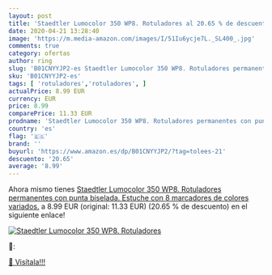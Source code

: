 ```yaml
---
layout: post
title: 'Staedtler Lumocolor 350 WP8. Rotuladores al 20.65 % de descuento'
date: 2020-04-21 13:28:40
image: 'https://m.media-amazon.com/images/I/51Iu6ycje7L._SL400_.jpg'
comments: true
category: ofertas
author: ring
slug: 'B01CNYYJP2-es Staedtler Lumocolor 350 WP8. Rotuladores permanentes con...'
sku: 'B01CNYYJP2-es'
tags: [ 'rotuladores','rotuladores', ]
actualPrice: 8.99 EUR
currency: EUR
price: 8.99
comparePrice: 11.33 EUR
prodname: 'Staedtler Lumocolor 350 WP8. Rotuladores permanentes con punta biselada. Estuche con 8 marcadores de colores variados.'
country: 'es'
flag: '🇪🇸'
brand: ''
buyurl: 'https://www.amazon.es/dp/B01CNYYJP2/?tag=tolees-21'
descuento: '20.65'
average: '8.99'
---
```


Ahora mismo tienes [Staedtler Lumocolor 350 WP8. Rotuladores permanentes con punta biselada. Estuche con 8 marcadores de colores variados.](https://www.amazon.es/dp/B01CNYYJP2/?tag=tolees-21) a 8.99 EUR (original: 11.33 EUR) (20.65 %  de descuento) en el siguiente enlace!

[![Staedtler Lumocolor 350 WP8. Rotuladores](https://m.media-amazon.com/images/I/51Iu6ycje7L._SL400_.jpg)](https://www.amazon.es/dp/B01CNYYJP2/?tag=tolees-21)

🔎:


[🛒 Visítala!!!](https://www.amazon.es/dp/B01CNYYJP2/?tag=tolees-21)

